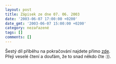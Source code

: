 ```yaml
---
layout: post
title: Zápisek ze dne 07. 06. 2003
date: '2003-06-07 17:00:00 +0200'
date_gmt: '2003-06-07 15:00:00 +0200'
category: nezařazené
tags: []
comments: []
---
```

<p>Šestý díl příběhu na pokračování najdete přímo <a href="art.php?a=serial6.htm">zde</a>.<br />
Přeji veselé čtení a doufám, že to snad někdo čte :)).</p>

